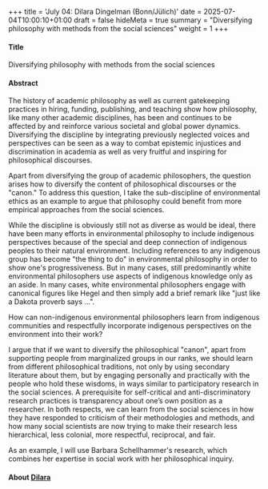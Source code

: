 +++
title = 'July 04: Dilara Dingelman (Bonn/Jülich)'
date = 2025-07-04T10:00:10+01:00
draft = false
hideMeta = true
summary = "Diversifying philosophy with methods from the social sciences"
weight = 1
+++
 

#### Title
Diversifying philosophy with methods from the social sciences

#### Abstract
The history of academic philosophy as well as current gatekeeping practices in hiring, funding, publishing, and teaching show how philosophy, like many other academic disciplines, has been and continues to be affected by and reinforce various societal and global power dynamics. Diversifying the discipline by integrating previously neglected voices and perspectives can be seen as a way to combat epistemic injustices and discrimination in academia as well as very fruitful and inspiring for philosophical discourses.

Apart from diversifying the group of academic philosophers, the question arises how to diversify the content of philosophical discourses or the "canon." To address this question, I take the sub-discipline of environmental ethics as an example to argue that philosophy could benefit from more empirical approaches from the social sciences.

While the discipline is obviously still not as diverse as would be ideal, there have been many efforts in environmental philosophy to include indigenous perspectives because of the special and deep connection of indigenous peoples to their natural environment. Including references to any indigenous group has become "the thing to do" in environmental philosophy in order to show one's progressiveness. But in many cases, still predominantly white environmental philosophers use aspects of indigenous knowledge only as an aside. In many cases, white environmental philosophers engage with canonical figures like Hegel and then simply add a brief remark like "just like a Dakota proverb says ...".

How can non-indigenous environmental philosophers learn from indigenous communities and respectfully incorporate indigenous perspectives on the environment into their work?

I argue that if we want to diversify the philosophical "canon", apart from supporting people from marginalized groups in our ranks, we should learn from different philosophical traditions, not only by using secondary literature about them, but by engaging personally and practically with the people who hold these wisdoms, in ways similar to participatory research in the social sciences. A prerequisite for self-critical and anti-discriminatory research practices is transparency about one’s own position as a researcher. In both respects, we can learn from the social sciences in how they have responded to criticism of their methodologies and methods, and how many social scientists are now trying to make their research less hierarchical, less colonial, more respectful, reciprocal, and fair.

As an example, I will use Barbara Schellhammer's research, which combines her expertise in social work with her philosophical inquiry.

 

#### About [Dilara]()







